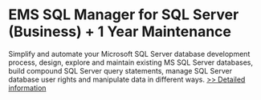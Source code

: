 # EMS SQL Manager for SQL Server (Business) + 1 Year Maintenance
Simplify and automate your Microsoft SQL Server database development process, design, explore and maintain existing MS SQL Server databases, build compound SQL Server query statements, manage SQL Server database user rights and manipulate data in different ways.
[>> Detailed information](https://secure.shareit.com/shareit/product.html?productid=300067962&affiliateid=200057808)